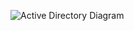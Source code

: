 ![Active Directory Diagram ](https://github.com/user-attachments/assets/dd1128c7-5d7a-4d9b-b2ad-fef526c0f64a)
